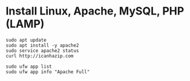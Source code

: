 # Install Linux, Apache, MySQL, PHP (LAMP)

```
sudo apt update
sudo apt install -y apache2
sudo service apache2 status
curl http://icanhazip.com

sudo ufw app list
sudo ufw app info "Apache Full"
